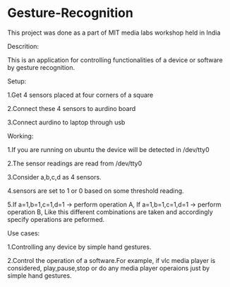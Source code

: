 Gesture-Recognition
===================
This project was done as a part of MIT media labs workshop held in India

Descrition:

This is an application for controlling functionalities of a device or software by gesture recognition.


Setup:

1.Get 4 sensors placed at  four corners of a square

2.Connect these 4 sensors to aurdino board

3.Connect aurdino to laptop through usb

Working:

1.If you are running on ubuntu the device will be detected in /dev/tty0

2.The sensor readings are read from /dev/tty0

3.Consider a,b,c,d as 4 sensors.

4.sensors are set to 1 or 0 based on some threshold reading.

5.If a=1,b=1,c=1,d=1 -> perform operation A,
  If a=1,b=1,c=1,d=1 -> perform operation B,
  Like this different combinations are taken and accordingly specify operations are peformed.

Use cases:

1.Controlling any device by simple hand gestures.

2.Control the operation of a software.For example, if vlc media player is considered, play,pause,stop or do any media player operaions just by simple hand gestures.
